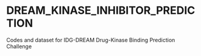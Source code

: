 # DREAM_KINASE_INHIBITOR_PREDICTION
Codes and dataset for IDG-DREAM Drug-Kinase Binding Prediction Challenge 
